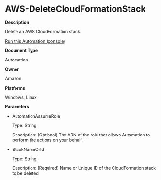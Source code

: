 # AWS\-DeleteCloudFormationStack<a name="automation-aws-deletecloudformationstack"></a>

**Description**

Delete an AWS CloudFormation stack\.

[Run this Automation \(console\)](https://console.aws.amazon.com/systems-manager/automation/execute/AWS-DeleteCloudFormationStack)

**Document Type**

Automation

**Owner**

Amazon

**Platforms**

Windows, Linux

**Parameters**
+ AutomationAssumeRole

  Type: String

  Description: \(Optional\) The ARN of the role that allows Automation to perform the actions on your behalf\.
+ StackNameOrId

  Type: String

  Description: \(Required\) Name or Unique ID of the CloudFormation stack to be deleted
